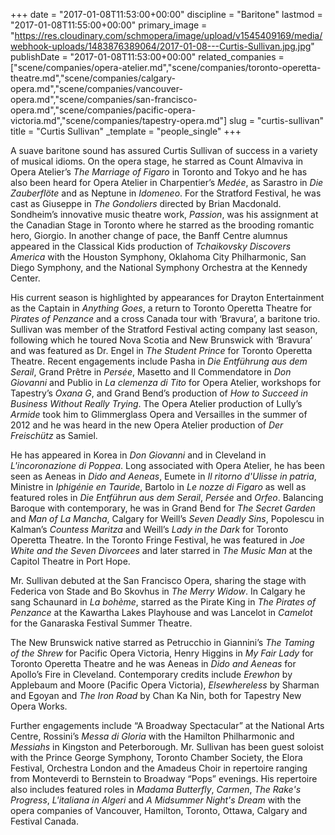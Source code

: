 +++
date = "2017-01-08T11:53:00+00:00"
discipline = "Baritone"
lastmod = "2017-01-08T11:55:00+00:00"
primary_image = "https://res.cloudinary.com/schmopera/image/upload/v1545409169/media/webhook-uploads/1483876389064/2017-01-08---Curtis-Sullivan.jpg.jpg"
publishDate = "2017-01-08T11:53:00+00:00"
related_companies = ["scene/companies/opera-atelier.md","scene/companies/toronto-operetta-theatre.md","scene/companies/calgary-opera.md","scene/companies/vancouver-opera.md","scene/companies/san-francisco-opera.md","scene/companies/pacific-opera-victoria.md","scene/companies/tapestry-opera.md"]
slug = "curtis-sullivan"
title = "Curtis Sullivan"
_template = "people_single"
+++

A suave baritone sound has assured Curtis Sullivan of success in a variety of musical idioms. On the opera stage, he starred as Count Almaviva in Opera Atelier’s *The Marriage of Figaro* in Toronto and Tokyo and he has also been heard for Opera Atelier in Charpentier’s *Medée*, as Sarastro in *Die Zauberflöte* and as Neptune in *Idomeneo*. For the Stratford Festival, he was cast as Giuseppe in *The Gondoliers* directed by Brian Macdonald. Sondheim’s innovative music theatre work, *Passion*, was his assignment at the Canadian Stage in Toronto where he starred as the brooding romantic hero, Giorgio.  In another change of pace, the Banff Centre alumnus appeared in the Classical Kids production of *Tchaikovsky Discovers America* with the Houston Symphony, Oklahoma City Philharmonic, San Diego Symphony, and the National Symphony Orchestra at the Kennedy Center. 

His current season is highlighted by appearances for Drayton Entertainment as the Captain in *Anything Goes*, a return to Toronto Operetta Theatre for *Pirates of Penzance* and a cross Canada tour with ‘Bravura’, a baritone trio.  Sullivan was member of the Stratford Festival acting company last season, following which he toured Nova Scotia and New Brunswick with ‘Bravura’ and was featured as Dr. Engel in *The Student Prince* for Toronto Operetta Theatre. Recent engagements include Pasha in *Die Entführung aus dem Serail*, Grand Prêtre in *Persée*, Masetto and Il Commendatore in *Don Giovanni* and Publio in *La clemenza di Tito* for Opera Atelier, workshops for Tapestry’s *Oxana G*, and Grand Bend’s production of *How to Succeed in Business Without Really Trying*. The Opera Atelier production of Lully’s *Armide* took him to Glimmerglass Opera and Versailles in the summer of 2012 and he was heard in the new Opera Atelier production of *Der Freischütz* as Samiel.

He has appeared in Korea in *Don Giovanni* and in Cleveland in *L'incoronazione di Poppea*. Long associated with Opera Atelier, he has been seen as Aeneas in *Dido and Aeneas*, Eumete in *Il ritorno d'Ulisse in patria*, Ministre in *Iphigénie en Tauride*, Bartolo in *Le nozze di Figaro* as well as featured roles in *Die Entführun aus dem Serail*, *Persée* and *Orfeo*. Balancing Baroque with contemporary, he was in Grand Bend for *The Secret Garden* and *Man of La Mancha*, Calgary for Weill’s *Seven Deadly Sins*, Popolescu in Kalman’s *Countess Maritza* and Weill’s *Lady in the Dark* for Toronto Operetta Theatre. In the Toronto Fringe Festival, he was featured in *Joe White and the Seven Divorcees* and later starred in *The Music Man* at the Capitol Theatre in Port Hope.

Mr. Sullivan debuted at the San Francisco Opera, sharing the stage with Federica von Stade and Bo Skovhus in *The Merry Widow*. In Calgary he sang Schaunard in *La bohème*, starred as the Pirate King in *The Pirates of Penzance* at the Kawartha Lakes Playhouse and was Lancelot in *Camelot* for the Ganaraska Festival Summer Theatre.

The New Brunswick native starred as Petrucchio in Giannini’s *The Taming of the Shrew* for Pacific Opera Victoria, Henry Higgins in *My Fair Lady* for Toronto Operetta Theatre and he was Aeneas in *Dido and Aeneas* for Apollo’s Fire in Cleveland. Contemporary credits include *Erewhon* by Applebaum and Moore (Pacific Opera Victoria), *Elsewhereless* by Sharman and Egoyan and *The Iron Road* by Chan Ka Nin, both for Tapestry New Opera Works.

Further engagements include “A Broadway Spectacular” at the National Arts Centre, Rossini’s *Messa di Gloria* with the Hamilton Philharmonic and *Messiahs* in Kingston and Peterborough. Mr. Sullivan has been guest soloist with the Prince George Symphony, Toronto Chamber Society, the Elora Festival, Orchestra London and the Amadeus Choir in repertoire ranging from Monteverdi to Bernstein to Broadway “Pops” evenings. His repertoire also includes featured roles in *Madama Butterfly*, *Carmen*, *The Rake's Progress*, *L'italiana in Algeri* and *A Midsummer Night's Dream* with the opera companies of Vancouver, Hamilton, Toronto, Ottawa, Calgary and Festival Canada.
